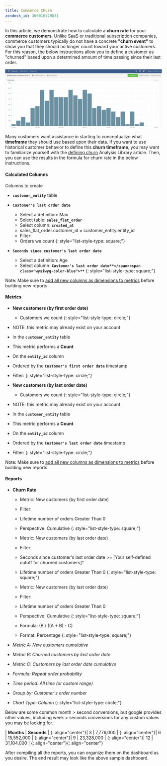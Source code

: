 ```yaml
---
title: Commerce Churn
zendesk_id: 360016729831
---
```


In this article, we demonstrate how to calculate a **churn rate** for your **commerce customers**. Unlike SaaS or traditional subscription companies, commerce customers typically do not have a concrete **"churn event"** to show you that they should no longer count toward your active customers. For this reason, the below instructions allow you to define a customer as "churned" based upon a determined amount of time passing since their last order.

![](../../assets/Churn_rate_image.png)

Many customers want assistance in starting to conceptualize what **timeframe** they should use based upon their data. If you want to use historical customer behavior to define this **churn timeframe**, you may want to familiarize yourself with the [defining churn](../analysis/define-cust-churn.md) Analysis Library article. Then, you can use the results in the formula for churn rate in the below instructions.

#### Calculated Columns

Columns to create

* <span class="wysiwyg-color-blue">**`customer_entity`**</span> table
* <span class="wysiwyg-color-blue">**`Customer's last order date`**</span>
  * Select a definition: Max
  * Select table: <span class="wysiwyg-color-blue">**`sales_flat_order`**</span>
  * Select column: <span class="wysiwyg-color-blue">**`created_at`**</span>
  * sales_flat_order.customer_id = customer_entity.entity_id
  * Filter:
  * Orders we count
  {: style="list-style-type: square;"}

* <span class="wysiwyg-color-blue">**`Seconds since customer's last order date`**</span>
  * Select a definition: Age
  * Select column: <span class="wysiwyg-color-blue">**`Customer's last order date`**</span><span class="wysiwyg-color-blue">**``**</span><span class="wysiwyg-color-blue">**``**</span>
  {: style="list-style-type: square;"}

Note: Make sure to [add all new columns as dimensions to metrics](../data-warehouse-mgr/manage-data-dimensions-metrics.md) before building new reports.

#### Metrics

* **New customers (by first order date)**
  * Customers we count
  {: style="list-style-type: circle;"}

* NOTE: this metric may already exist on your account
* In the <span class="wysiwyg-color-blue">**`customer_entity`**</span> table
* This metric performs a **Count**
* On the <span class="wysiwyg-color-blue">**`entity_id`**</span> column
* Ordered by the <span class="wysiwyg-color-blue">**`Customer's first order date`**</span> timestamp
* Filter:
{: style="list-style-type: circle;"}

* **New customers (by last order date)**
  * Customers we count
  {: style="list-style-type: circle;"}

* NOTE: this metric may already exist on your account
* In the <span class="wysiwyg-color-blue">**`customer_entity`**</span> table
* This metric performs a **Count**
* On the <span class="wysiwyg-color-blue">**`entity_id`**</span> column
* Ordered by the <span class="wysiwyg-color-blue">**`Customer's last order date`**</span> timestamp
* Filter:
{: style="list-style-type: circle;"}

Note: Make sure to [add all new columns as dimensions to metrics](../data-warehouse-mgr/manage-data-dimensions-metrics.md) before building new reports.

#### Reports

* **Churn Rate**
  * Metric: New customers (by first order date)
  * Filter:
  * Lifetime number of orders Greater Than 0

  * Perspective: Cumulative
  {: style="list-style-type: square;"}

  * Metric: New customers (by last order date)
  * Filter:
  * Seconds since customer's last order date &gt;= [Your self-defined cutoff for churned customers]<span class="wysiwyg-color-blue">**`^`**</span>
  * Lifetime number of orders Greater Than 0
  {: style="list-style-type: square;"}

  * Metric: New customers (by last order date)
  * Filter:
  * Lifetime number of orders Greater Than 0

  * Perspective: Cumulative
  {: style="list-style-type: square;"}

  * Formula: (B / ((A + B) - C)
  * Format: Percentage
  {: style="list-style-type: square;"}

* *Metric A: New customers cumulative*
* *Metric B: Churned customers by last order date*
* *Metric C: Customers by last order date cumulative*
* *Formula: Repeat order probability*
* *Time period: All time (or custom range)*
* *Group by: Customer's order number*
* *Chart Type: Column*
{: style="list-style-type: circle;"}

Below are some common month &gt; second conversions, but google provides other values, including week &gt; seconds conversions for any custom values you may be looking for.

| **Months** | **Seconds** |
{: align="center"}| 3 | 7,776,000 |
{: align="center"}| 6 | 15,552,000 |
{: align="center"}| 9 | 23,328,000 |
{: align="center"}| 12 | 31,104,000 |
{: align="center"}{: align="center"}

After compiling all the reports, you can organize them on the dashboard as you desire. The end result may look like the above sample dashboard.